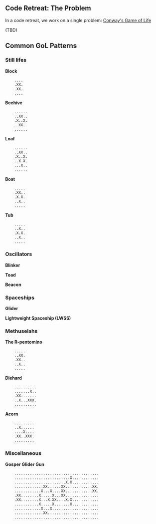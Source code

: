 ## Code Retreat: The Problem

In a code retreat, we work on a single problem: [Conway's Game of Life](https://en.wikipedia.org/wiki/Conway%27s_Game_of_Life)

(TBD)

## Common GoL Patterns


### Still lifes

**Block**
```
    ....
    .XX.
    .XX.
    ....
```
**Beehive**
```
    ......
    ..XX..
    .X..X.
    ..XX..
    ......
```
**Loaf**
```
    ......
    ..XX..
    .X..X.
    ..X.X.
    ...X..
    ......
```
**Boat**
```
    .....
    .XX..
    .X.X.
    ..X..
    .....
```
**Tub**
```
    .....
    ..X..
    .X.X.
    ..X..
    .....
```
### Oscillators

**Blinker**

**Toad**

**Beacon**

### Spaceships

**Glider**

**Lightweight Spaceship (LWSS)**

### Methuselahs

**The R-pentomino**
```
    .....
    ..XX.
    .XX..
    ..X..
    .....
```
**Diehard**
```
    ..........
    .......X..
    .XX.......
    ..X...XXX.
    ..........
```
**Acorn**
```
    .........
    ..X......
    ....X....
    .XX..XXX.
    .........
```    

### Miscellaneous

**Gosper Glider Gun**
```
    ......................................
    .........................X............
    .......................X.X............
    .............XX......XX............XX.
    ............X...X....XX............XX.
    .XX........X.....X...XX...............
    .XX........X...X.XX....X.X............
    ...........X.....X.......X............
    ............X...X.....................
    .............XX.......................
    ......................................
```
